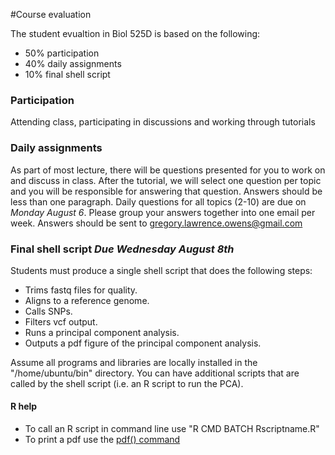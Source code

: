 #Course evaluation

The student evualtion in Biol 525D is based on the following:
* 50% participation
* 40% daily assignments
* 10% final shell script

### Participation
Attending class, participating in discussions and working through tutorials

### Daily assignments
As part of most lecture, there will be questions presented for you to work on and discuss in class. 
After the tutorial, we will select one question per topic and you will be responsible for answering that question. 
Answers should be less than one paragraph. 
Daily questions for all topics (2-10) are due on _Monday August 6_.
Please group your answers together into one email per week.
Answers should be sent to gregory.lawrence.owens@gmail.com

### Final shell script *Due Wednesday August 8th*
Students must produce a single shell script that does the following steps:
* Trims fastq files for quality.
* Aligns to a reference genome.
* Calls SNPs.
* Filters vcf output.
* Runs a principal component analysis.
* Outputs a pdf figure of the principal component analysis. 

Assume all programs and libraries are locally installed in the "/home/ubuntu/bin" directory. You can have additional scripts that are called by the shell script (i.e. an R script to run the PCA). 

#### R help
* To call an R script in command line use "R CMD BATCH Rscriptname.R"
* To print a pdf use the [pdf() command](http://www.cookbook-r.com/Graphs/Output_to_a_file/)
